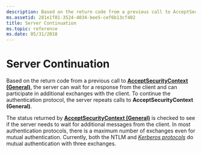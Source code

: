 ```yaml
---
description: Based on the return code from a previous call to AcceptSecurityContext (General), the server can wait for a response from the client and can participate in additional exchanges with the client.
ms.assetid: 281e1f81-3524-4034-bee5-cef6b13cf402
title: Server Continuation
ms.topic: reference
ms.date: 05/31/2018
---
```


# Server Continuation

Based on the return code from a previous call to [**AcceptSecurityContext (General)**](/windows/win32/api/sspi/nf-sspi-acceptsecuritycontext), the server can wait for a response from the client and can participate in additional exchanges with the client. To continue the authentication protocol, the server repeats calls to **AcceptSecurityContext (General)**.

The status returned by [**AcceptSecurityContext (General)**](/windows/win32/api/sspi/nf-sspi-acceptsecuritycontext) is checked to see if the server needs to wait for additional messages from the client. In most authentication protocols, there is a maximum number of exchanges even for mutual authentication. Currently, both the NTLM and [*Kerberos protocols*](../secgloss/k-gly.md) do mutual authentication with three exchanges.

 

 
